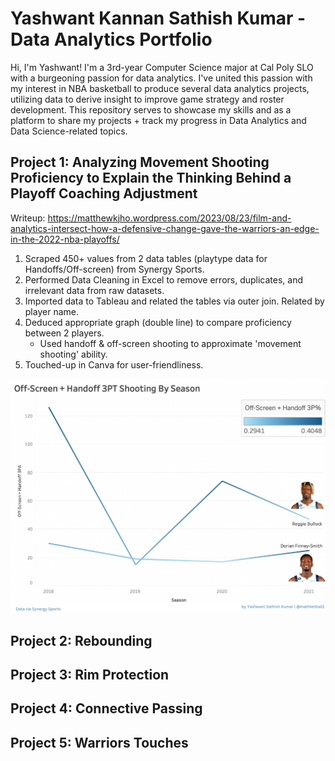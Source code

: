 # Yashwant Kannan Sathish Kumar - Data Analytics Portfolio

Hi, I'm Yashwant! I'm a 3rd-year Computer Science major at Cal Poly SLO with a burgeoning passion for data analytics. I've united this passion with my interest in NBA basketball to produce several data analytics projects, utilizing data to derive insight to improve game strategy and roster development. This repository serves to showcase my skills and as a platform to share my projects + track my progress in Data Analytics and Data Science-related topics.

## Project 1: Analyzing Movement Shooting Proficiency to Explain the Thinking Behind a Playoff Coaching Adjustment

Writeup: https://matthewkjho.wordpress.com/2023/08/23/film-and-analytics-intersect-how-a-defensive-change-gave-the-warriors-an-edge-in-the-2022-nba-playoffs/

1. Scraped 450+ values from 2 data tables (playtype data for Handoffs/Off-screen) from Synergy Sports.
2. Performed Data Cleaning in Excel to remove errors, duplicates, and irrelevant data from raw datasets.
3. Imported data to Tableau and related the tables via outer join. Related by player name.
4. Deduced appropriate graph (double line) to compare proficiency between 2 players.
    * Used handoff & off-screen shooting to approximate 'movement shooting' ability. 
5. Touched-up in Canva for user-friendliness.

![Mavs Movement Shooting](MavsMovementShooting.png)


## Project 2: Rebounding

## Project 3: Rim Protection

## Project 4: Connective Passing

## Project 5: Warriors Touches
